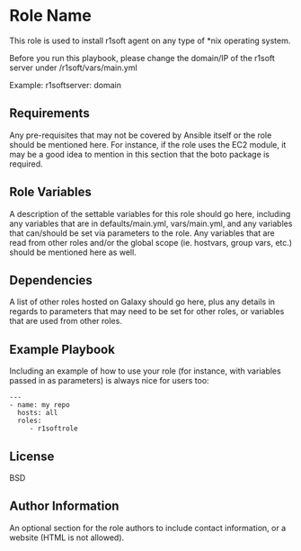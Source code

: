 Role Name
=========

This role is used to install r1soft agent on any type of *nix operating system. 

Before you run this playbook, please change the domain/IP of the r1soft server under /r1soft/vars/main.yml 

Example: 
r1softserver: domain

Requirements
------------

Any pre-requisites that may not be covered by Ansible itself or the role should be mentioned here. For instance, if the role uses the EC2 module, it may be a good idea to mention in this section that the boto package is required.

Role Variables
--------------

A description of the settable variables for this role should go here, including any variables that are in defaults/main.yml, vars/main.yml, and any variables that can/should be set via parameters to the role. Any variables that are read from other roles and/or the global scope (ie. hostvars, group vars, etc.) should be mentioned here as well.

Dependencies
------------

A list of other roles hosted on Galaxy should go here, plus any details in regards to parameters that may need to be set for other roles, or variables that are used from other roles.

Example Playbook
----------------

Including an example of how to use your role (for instance, with variables passed in as parameters) is always nice for users too:

    ---
    - name: my repo
      hosts: all
      roles:
         - r1softrole
         

License
-------

BSD

Author Information
------------------

An optional section for the role authors to include contact information, or a website (HTML is not allowed).

